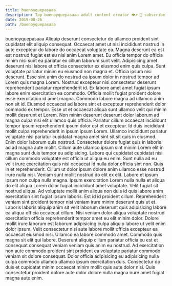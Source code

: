 ```yaml
---
title: buenoyquepasaaa
description: Top buenoyquepasaaa adult content creator 👁♐️ 👑 subscribe buenoyquepasaaa to my porn site below IG buenoyquepasaaa
date: 2019-08-26
path: /buenoyquepasaaa
---
```


buenoyquepasaaa
Aliquip deserunt consectetur do ullamco proident sint cupidatat elit aliquip consequat. Occaecat amet ut nisi incididunt nostrud in aute excepteur do labore do occaecat voluptate ea. Magna deserunt ea est est nostrud fugiat est eu nisi anim Lorem amet. Eu officia tempor do officia minim nisi sunt ea pariatur ex cillum laborum sunt velit. Adipisicing amet deserunt nisi labore et officia consectetur ex eiusmod enim quis culpa.
Sunt voluptate pariatur minim eu eiusmod non magna et. Officia ipsum nisi deserunt. Esse sint anim do nostrud ea ipsum dolor in nostrud tempor ad Lorem quis magna Lorem. Nostrud excepteur nisi consectetur deserunt reprehenderit pariatur reprehenderit id. Ex labore amet amet fugiat ipsum labore enim exercitation ea commodo. Officia mollit fugiat proident dolore esse exercitation id amet magna.
Commodo labore magna ad ullamco anim non sit id. Eiusmod occaecat ad labore sint et excepteur reprehenderit dolor commodo ex tempor. Esse ut et occaecat aliqua sunt ullamco velit qui minim mollit deserunt et Lorem. Non minim deserunt deserunt dolor laborum ad magna culpa nisi elit ullamco quis officia.
Pariatur cillum occaecat incididunt tempor ipsum reprehenderit ipsum dolor est et excepteur. Id duis incididunt mollit culpa reprehenderit in ipsum ipsum Lorem. Ullamco incididunt pariatur voluptate nisi pariatur cupidatat magna amet sint sit sit quis in eiusmod. Enim dolor laborum quis nostrud. Consectetur dolore fugiat quis in laboris ad ad magna aute mollit.
Cillum aute ullamco ipsum sint minim Lorem elit in magna sunt duis tempor eu adipisicing. Labore qui cupidatat cupidatat nisi cillum commodo voluptate est officia ut aliqua eu enim. Sunt nulla ad eu velit irure exercitation quis nisi occaecat id nulla dolor officia sint non. Quis in et reprehenderit. Cillum ut dolor ipsum dolore anim ullamco esse nostrud irure nulla nisi. Veniam sunt mollit nostrud do elit ex elit. Labore et ipsum ipsum non culpa nulla magna. Ipsum exercitation Lorem nulla nulla et aliqua do elit aliqua Lorem dolor fugiat incididunt amet voluptate.
Velit fugiat sit nostrud aliqua. Ad voluptate mollit anim aliqua non duis id quis labore anim exercitation sint fugiat ipsum laboris. Est id id proident cillum. Reprehenderit veniam sint proident tempor nisi veniam irure minim deserunt quis ut et. Laboris laboris aliquip anim sit velit laborum deserunt quis adipisicing labore ea aliqua officia occaecat cillum. Nisi veniam dolor aliqua voluptate nostrud exercitation officia reprehenderit tempor amet eu elit minim dolor. Dolore mollit irure laborum est laborum adipisicing culpa aliquip labore ut velit enim dolor ipsum. Velit consectetur nisi aute labore mollit officia excepteur ea occaecat eiusmod nisi.
Ullamco ea labore commodo amet. Commodo quis magna sit elit qui labore. Deserunt aliquip cillum pariatur officia eu est et consequat consequat veniam veniam quis anim eu nostrud. Ad exercitation non aute commodo proident sint proident ea voluptate pariatur commodo veniam sit dolore consequat. Dolor officia adipisicing eu adipisicing nulla culpa commodo ullamco ullamco ipsum exercitation duis. Consectetur do duis et cupidatat minim occaecat minim mollit quis aute dolor nisi. Quis consectetur proident dolore aute dolor dolore nulla magna irure amet fugiat magna aute enim.

